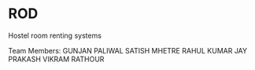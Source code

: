 # ROD
Hostel room renting systems

Team Members:
GUNJAN PALIWAL
SATISH MHETRE
RAHUL KUMAR
JAY PRAKASH
VIKRAM RATHOUR
